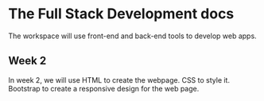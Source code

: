 # The Full Stack Development docs

The workspace will use front-end and back-end tools to develop web apps.

<h2>Week 2</h2>
In week 2, we will use HTML to create the webpage. CSS to style it. Bootstrap to create a responsive design for the web page.